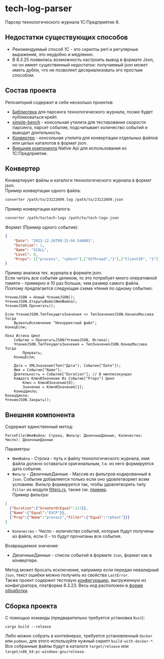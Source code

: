 # tech-log-parser
Парсер технологического журнала 1С:Предприятие 8.

## Недостатки существующих способов
- Рекомендуемый способ 1С - это скрипты perl и регулярные выражения, это неудобно и медленно.
- В 8.3.25 появилась возможность настроить вывод в формате Json, но он имеет существенный недостаток: получаемый json может иметь дубли, что не позволяет десериализовать его простым способом.

## Состав проекта
Репозиторий содержит в себе несколько проектов:
- [Библиотека](parser) для парсинга технологического журнала, позже будет публиковаться крейт.
- [simple-bench](tests/simple-bench) - консольная утилита для тестирования скорости парсинга, парсит события, подсчитывает количество событий и выводит длительность.
- [Конвертер](converter) - консольная утилита для конвертации отдельных файлов или целых каталогов в формат json.
- [Внешняя компонента](addin) Native Api для использования из 1С:Предприятие.

## Конвертер
Конвертирует файлы и каталоги технологического журнала в формат json.  
Пример конвертации одного файла:
```sh
converter /path/to/23122609.log /path/to/23122609.json
```
Пример конвертации каталога:
```sh
converter /path/to/tech-logs /path/to/tech-logs-json
```
Формат (Пример одного события):
```json
{
    "Date": "2023-12-26T09:15:04.544001",
    "Duration": 1,
    "Name": "SCALL",
    "Level": 0,
    "Props": [["process", "rphost"],["OSThread","1"],["ClientID", "1"]]
}
```
Пример анализа тех. журнала в формате json.  
Если читать все события целиком, то это потребует много оперативной памяти - примерно в 10 раз больше, чем размер самого файла. Поэтому предлагается следующая схема чтения по одному событию:
```bsl
ЧтениеJSON = Новый ЧтениеJSON();
ЧтениеJSON.ОткрытьФайл(ИмяФайла);
ЧтениеJSON.Прочитать();

Если ЧтениеJSON.ТипТекущегоЗначения <> ТипЗначенияJSON.НачалоМассива Тогда
    ВызватьИсключение "Некорректный файл";
КонецЕсли;

Пока Истина Цикл
    Событие = ПрочитатьJSON(ЧтениеJSON, Истина);
    ЧтениеJSON.ТипТекущегоЗначения = ТипЗначенияJSON.КонецМассива Тогда
        Прервать;
    КонецЕсли;

    Дата = XMLЗначение(Тип("Дата"), Событие["Date"]);
    Имя = Событие["Name"];
    Длительность = Событие["Duration"]; // В миллисекундах
    Каждого КлючИЗначение Из Событие["Props"] Цикл
        Ключ = КлючИЗначение[0];
        Значение = КлючИЗначение[1];
    КонецЦикла;
КонецЦикла;
ЧтениеJSON.Закрыть();
```

## Внешняя компонента
Содержит единственный метод:
```
ParseFile(ИмяФайла: Строка, Фильтр: ДвоичныеДанные, Количество: Число): ДвоичныеДанные
```
Параметры:
- `ИмяФайла` - Строка - путь к файлу технологического журнала, имя файла должно оставаться оригинальным, т.к. из него формируется дата события.
- `Фильтр` - ДвоичныеДанные - Массив из фильтров кодированный в `Json`. Событие добавляется только если оно удовлетворяет всем условиям. Фильтр формируется так, чтобы удовлетворять типу `Filter` из модуля [filters.rs](addin/src/filters.rs), также см. [пример](addin/conf1c/DataProcessors/Обработка1/Forms/Форма/Ext/Form/Module.bsl).  
Пример фильтра:
```json
[
  {"Duration":{"GreaterOrEqual":123}},
  {"Name":{"Equal":"EXCP"}},
  {"Prop":{"Name":"process","Filter":{"Equal":"rphost"}}}
]
```
- `Количество` - Число - количество событий, которые будут получены из файла, если 0 - то будут прочитаны все события.

Возвращаемое значение:
- ДвоичныеДанные - список событий в формате `Json`, формат как в конвертере.

Метод может бросать исключение, например если передан невалидный `Json`, текст ошибки можно получить из свойства `LastError`.  
Также проект содержит тестовую [конфигурацию](addin/conf1c), выгруженную из конфигуратора, платформа 8.3.23. Весь код расположен в [форме обработки](addin/conf1c/DataProcessors/Обработка1/Forms/Форма/Ext/Form/Module.bsl).

## Сборка проекта
С помощью команды (предварительно требуется установка `Rust`):
```
cargo build --release
```
Либо можно собрать в контейнерах, требуется установленный `docker` или `podman`, для этого используйте нужный скрипт `build-with-docker-*`.   
Все собранные файлы будут в каталоге `target/release` или `target/x86_64-pc-windows-gnu/release`.
